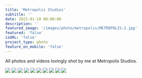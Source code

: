```yaml
---
title: 'Metropolis Studios'
subtitle: ''
date: 2022-01-10 00:00:00
description: ''
featured_image: '/images/photo/metropolis/METROPOLIS-2.jpg'
featured: 'false'
isURL: 'false'
project_type: photo
feature_on_mobile: 'false'
---
```


All photos and videos lovingly shot by me at Metropolis Studios. 

<div class="gallery" data-columns="2">
    <img src="/images/photo/metropolis/METROPOLIS-1.jpg">
    <img src="/images/photo/metropolis/METROPOLIS-2.jpg">
    <img src="/images/photo/metropolis/METROPOLIS-3.jpg">
    <img src="/images/photo/metropolis/METROPOLIS-4.jpg">
    <img src="/images/photo/metropolis/ENGINEERS-1.jpg">
    <img src="/images/photo/metropolis/ENGINEERS-2.jpg">
    <img src="/images/photo/metropolis/ENGINEERS-3.jpg">
    <img src="/images/photo/metropolis/ENGINEERS-4.jpg">
    <img src="/images/photo/kierran/KIERRAN-DOWNTIME-1.jpg">
    <img src="/images/photo/kierran/KIERRAN-DOWNTIME-5.jpg">
</div>
